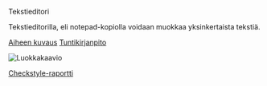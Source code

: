 Tekstieditori

Tekstieditorilla, eli notepad-kopiolla voidaan muokkaa yksinkertaista tekstiä.

[Aiheen kuvaus](https://github.com/vipeeri/Tekstieditori/blob/master/documents/aihemäärittely.md)
[Tuntikirjanpito](https://github.com/vipeeri/Tekstieditori/blob/master/documents/tuntikirjanpito.md)

![Luokkakaavio](http://yuml.me/646a2e4a)
 
[Checkstyle-raportti](https://htmlpreview.github.io/?https://github.com/vipeeri/Tekstieditori/blob/master/documents/site/checkstyle.html)

